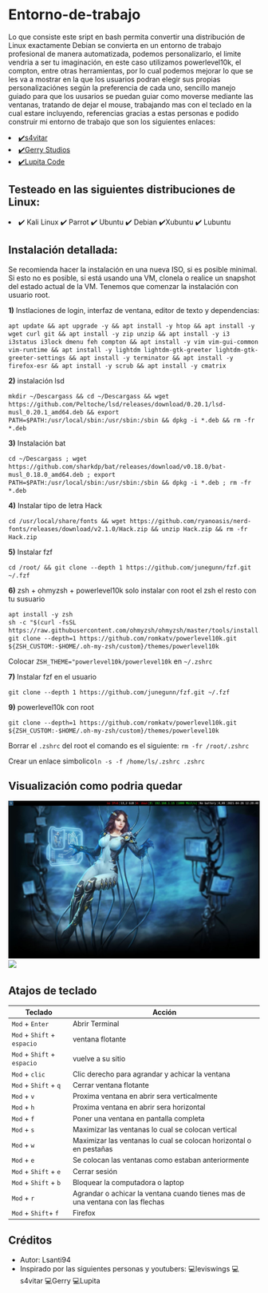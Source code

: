<!DOCTYPE html>
<html>
<body>
<h1>Entorno-de-trabajo</h1>
<p>Lo que consiste este sript en bash permita convertir una distribución de Linux exactamente Debian se convierta en un entorno de trabajo profesional de manera automatizada, podemos personalizarlo, el limite vendria a ser tu imaginación, en este caso utilizamos powerlevel10k, el compton, entre otras herramientas, por lo cual podemos mejorar lo que se les va a mostrar en la que los usuarios podran elegir sus propias personalizaciónes según la preferencia de cada uno, sencillo manejo guiado para que los uusarios se puedan guiar como moverse mediante las ventanas, tratando de dejar el mouse, trabajando mas con el teclado en la cual estare incluyendo, referencias gracias a estas personas e podido construir mi entorno de trabajo que son los siguientes enlaces:</p>
<li><a href="https://www.youtube.com/watch?v=66IAhBI0bCM"r1="nofollow">✔️s4vitar</a></li>
<li><a href="https://www.youtube.com/watch?v=Bw5sDLOvN20"r1="nofollow">✔️Gerry Studios</a></li>
<li><a href="https://www.youtube.com/watch?v=5qNDJu1ek-A&t=623s"r1="nofollow">✔️Lupita Code</a></li>
<h2>Testeado en las siguientes distribuciones de Linux:</h2>
<li>
✔️ Kali Linux ✔️ Parrot ✔️ Ubuntu ✔️ Debian ✔️Xubuntu ✔️ Lubuntu
</li>
<h2>Instalación detallada:</h2>
<p>Se recomienda hacer la instalación en una nueva ISO, si es posible minimal. Si esto no es posible, si está usando una VM, clonela o realice un snapshot del estado actual de la VM. Tenemos que comenzar la instalación con usuario root.</p2>
<p><strong>1)</strong> Instlaciones de login, interfaz de ventana, editor de texto y dependencias: </p><pre><code>apt update && apt upgrade -y && apt install -y htop && apt install -y wget curl git && apt install -y zip unzip && apt install -y i3 i3status i3lock dmenu feh compton && apt install -y vim vim-gui-common vim-runtime && apt install -y lightdm lightdm-gtk-greeter lightdm-gtk-greeter-settings && apt install -y terminator && apt install -y firefox-esr && apt install -y scrub && apt install -y cmatrix</code></pre>

<p><strong>2)</strong> instalación lsd </p><pre><code>mkdir ~/Descargass && cd ~/Descargass && wget https://github.com/Peltoche/lsd/releases/download/0.20.1/lsd-musl_0.20.1_amd64.deb && export PATH=$PATH:/usr/local/sbin:/usr/sbin:/sbin && dpkg -i *.deb && rm -fr *.deb</code></pre>

<p><strong>3)</strong> Instalación bat </p><pre><code>cd ~/Descargass ; wget https://github.com/sharkdp/bat/releases/download/v0.18.0/bat-musl_0.18.0_amd64.deb ; export PATH=$PATH:/usr/local/sbin:/usr/sbin:/sbin && dpkg -i *.deb ; rm -fr *.deb</code></pre>

<p><strong>4)</strong> Instalar tipo de letra Hack </p><pre><code>cd /usr/local/share/fonts && wget https://github.com/ryanoasis/nerd-fonts/releases/download/v2.1.0/Hack.zip && unzip Hack.zip && rm -fr Hack.zip</pre></code>

<p><strong>5)</strong> Instalar fzf </p><pre><code>cd /root/ && git clone --depth 1 https://github.com/junegunn/fzf.git ~/.fzf</code></pre>

<p><strong>6)</strong> zsh + ohmyzsh + powerlevel10k solo instalar con root el zsh el resto con tu susuario</p><pre><code>apt install -y zsh</code>
<code>sh -c "$(curl -fsSL https://raw.githubusercontent.com/ohmyzsh/ohmyzsh/master/tools/install.sh)"</code>
<code>git clone --depth=1 https://github.com/romkatv/powerlevel10k.git ${ZSH_CUSTOM:-$HOME/.oh-my-zsh/custom}/themes/powerlevel10k</code></pre>
<p>Colocar <code>ZSH_THEME="powerlevel10k/powerlevel10k</code> en <code>~/.zshrc</code></p>
  
<p><strong>7)</strong> Instalar fzf en el usuario </p><pre><code>git clone --depth 1 https://github.com/junegunn/fzf.git ~/.fzf</code></pre>

<p><strong>9)</strong> powerlevel10k con root </p><pre><code>git clone --depth=1 https://github.com/romkatv/powerlevel10k.git ${ZSH_CUSTOM:-$HOME/.oh-my-zsh/custom}/themes/powerlevel10k</code></pre>
<p>Borrar el <code>.zshrc</code> del root el comando es el siguiente: <code>rm -fr /root/.zshrc</code></p>
<p>Crear un enlace simbolico<code>ln -s -f /home/ls/.zshrc .zshrc</code></p>
<h2>Visualización como podria quedar</h2>
<p>

<a><img src="https://raw.githubusercontent.com/LSanti94/Entorno-de-trabajo/main/Vista%20Final/Fondo%20de%20pantalla.JPG"></a>
<a><img src="https://raw.githubusercontent.com/LSanti94/Entorno-de-trabajo/main/Vista%20Final/Descripci%C3%B3n2.JPG"></a>
<a href="" title="Entorno-de-trabajo"></a>
<h2>Atajos de teclado</h2>
<table>
<thead>
<tr>
<th>Teclado</th>
<th>Acción</th>
</tr>
</thead>
<tr>
  <td><code>Mod</code> + <code>Enter</code></td>
  <td>Abrir Terminal</td>
</tr>
<tr>
  <td><code>Mod</code> + <code>Shift</code> + <code>espacio</code></td>
  <td>ventana flotante</td>
</tr>
<tr>
  <td><code>Mod</code> + <code>Shift</code> + <code>espacio</code></td>
  <td>vuelve a su sitio</td>
</tr>
<tr>
  <td><code>Mod</code> + <code>clic</code></td>
  <td>Clic derecho para agrandar y achicar la ventana</td>
</tr>
<tr>
  <td><code>Mod</code> + <code>Shift</code> + <code>q</code></td>
  <td>Cerrar ventana flotante</td>
</tr>
<tr>
  <td><code>Mod</code> + <code>v</code></td>
  <td>Proxima ventana en abrir sera verticalmente</td>
</tr>
<tr>
  <td><code>Mod</code> + <code>h</code></td>
  <td>Proxima ventana en abrir sera horizontal</td>
</tr>
<tr>
  <td><code>Mod</code> + <code>f</code></td>
  <td>Poner una ventana en pantalla completa</td>
</tr>
<tr>
  <td><code>Mod</code> + <code>s</code></td>
  <td>Maximizar las ventanas lo cual se colocan vertical</td>
</tr>
<tr>
  <td><code>Mod</code> + <code>w</code></td>
  <td>Maximizar las ventanas lo cual se colocan horizontal o en pestañas</td>
</tr>
<tr>
  <td><code>Mod</code> + <code>e</code></td>
  <td>Se colocan las ventanas como estaban anteriormente</td>
</tr>
<tr>
  <td><code>Mod</code> + <code>Shift</code> + <code>e</code></td>
  <td>Cerrar sesión</td>
</tr>
<tr>
  <td><code>Mod</code> + <code>Shift</code> + <code>b</code></td>
  <td>Bloquear la computadora o laptop</td>
</tr>
<tr>
  <td><code>Mod</code> + <code>r</code></td>
  <td>Agrandar o achicar la ventana cuando tienes mas de una ventana con las flechas</td>
</tr>
<tr>
  <td><code>Mod</code> + <code>Shift</code>+ <code>f</code></td>
  <td>Firefox</td>
</tr>
</table>
<h2>Créditos</h2>
<ul>
<li>Autor: Lsanti94</li>
<li>Inspirado por las siguientes personas y youtubers: 💻leviswings 💻s4vitar 💻Gerry 💻Lupita</li>
</ul>
</body>
</html>
